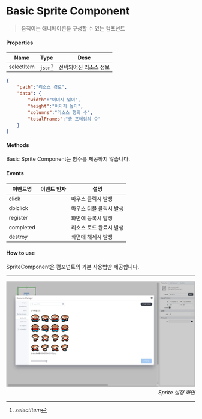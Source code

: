 # Basic Sprite Component
> 움직이는 애니메이션을 구성할 수 있는 컴포넌트

#### Properties
| Name | Type | Desc |
| --- | --- | --- |
|selectItem|`json`[^1]|선택되어진 리소스 정보|

[^1]: *selectItem*
```json
{
    "path":"리소스 경로",
    "data": {
        "width":"이미지 넓이",
        "height":"이미지 높이",
        "columns":"리소스 행의 수",
        "totalFrames":"총 프레임의 수"
    }
}
```

#### Methods
Basic Sprite Component는 함수를 제공하지 않습니다.

#### Events
|이벤트명|이벤트 인자|설명|
|---|---|---|
|click||마우스 클릭시 발생|
|dblclick||마우스 더블 클릭시 발생|
|register||화면에 등록시 발생|
|completed||리소스 로드 완료시 발생|
|destroy||화면에 해제시 발생|

#### How to use

SpriteComponent은 컴포넌트의 기본 사용법만 제공합니다.

---

![gras](./images/sprite.png)
<p align="right" style="margin-top: -.85em;font-style: italic;">Sprite 설정 화면</p>